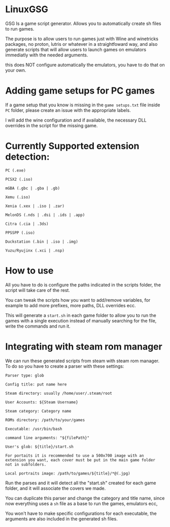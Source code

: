 # LinuxGSG
GSG Is a game script  generator. Allows you to automatically create sh files to run games.

The purpose is to allow users to run games just with Wine and winetricks packages, no proton, lutris or whatever in a straightfoward way, and also generate
scripts that will allow users to launch games on emulators immediatly with the needed arguments.

this does NOT configure automatically the emulators, you have to do that on your own.

# Adding game setups for PC games

If a game setup that you know is missing in the `game setups.txt` file inside `PC` folder, please create an issue with the appropriate labels.

I will add the wine configuration and if available, the necessary DLL overrides in the script for the missing game.


# Currently Supported extension detection:
```
PC (.exe)

PCSX2 (.iso)

mGBA (.gbc | .gba | .gb)

Xemu (.iso)

Xenia (.xex | .iso | .zar)

MelonDS (.nds | .dsi | .ids | .app)

Citra (.cia | .3ds)

PPSSPP (.iso)

Duckstation (.bin | .iso | .img)  

Yuzu/Ryujinx (.xci | .nsp)
```

# How to use

All you have to do is configure the paths indicated in the scripts folder, the script will take care of the rest.

You can tweak the scripts how you want to add/remove variables, for example to add more prefixes, more paths, DLL overrides ecc.

This will generate a `start.sh` in each game folder to allow you to run the games with a single execution instead of manually
searching for the file, write the commands and run it.

# Integrating with steam rom manager

We can run these generated scripts from steam with steam rom manager. To do so you have to create a parser with these settings:

```
Parser type: glob

Config title: put name here

Steam directory: usually /home/user/.steam/root

User Accounts: ${Steam Username}

Steam category: Category name

ROMs directory: /path/to/your/games

Executable: /usr/bin/bash

command line arguments: "${filePath}"

User's glob: ${title}/start.sh

For portaits it is recommended to use a 500x700 image with an extension you want, each cover must be put in the main game folder
not in subfolders.

Local portraits image: /path/to/games/${title}/*@(.jpg)
```


Run the parses and it will detect all the "start.sh" created for each game folder, and it will associate the covers we made.

You can duplicate this parser and change the category and title name, since now everything uses a `sh` file as a base to run the games, emulators ecc,

You won't have to make specific configurations for each executable, the arguments are also included in the generated sh files.
